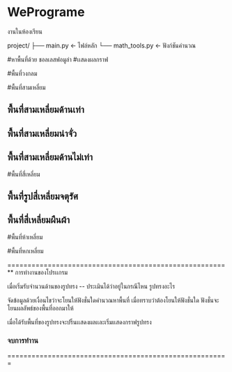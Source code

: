 # WePrograme
งานในห้องเรียน

project/
├── main.py           ← ไฟล์หลัก
└── math_tools.py     ← ฟังก์ชันคำนวณ

#หาพื้นที่ด้วย ชอลเลสฟอมูล่า
#เเสดงผลกราฟ

#พื้นที่วงกลม

#พื้นที่สามเหลี่ยม
## พื้นที่สามเหลี่ยมด้านเท่า
## พื้นที่สามเหลี่ยมน่าจั่ว 
## พื้นที่สามเหลี่ยมด้านไม่เท่า

#พื้นที่สี่เหลี่ยม
## พื้นที่รูปสี่เหลี่ยมจตุรัศ
## พื้นที่สี่เหลี่ยมผืนผ้า

#พื้นที่ห้าเหลี่ยม

#พื้นที่หกเหลี่ยม

======================================================
** การทำงานของโปรเเกรม

เมื่อเริ่มรับจำนวนด้านของรูปทรง
-- ประเมินได้ว่าอยู่ในกรณีไหน รูปทรงอะไร

จัดข้อมูลด้วยเงื่อนไขว่าจะโยนให้ฟังชั่นใดคำนวณหาพื้นที่
เมื่อทราบว่าต้องโยนให้ฟังชั่นใด ฟังชั่นจะโยนผลลัพธ์ของพื้นที่ออกมาให้

เมื่อได้รับพื้นที่ของรูปทรงจะปริ้นเเสดงผลเเละเริ่มเเสดงกราฟรูปทรง
### จบการทำาน
=======================================================
